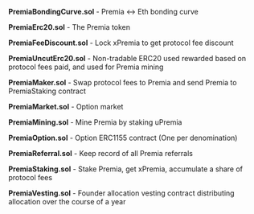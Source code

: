 **PremiaBondingCurve.sol** - Premia <-> Eth bonding curve 

**PremiaErc20.sol** - The Premia token

**PremiaFeeDiscount.sol** - Lock xPremia to get protocol fee discount

**PremiaUncutErc20.sol** - Non-tradable ERC20 used rewarded based on protocol fees paid, and used for Premia mining

**PremiaMaker.sol** - Swap protocol fees to Premia and send Premia to PremiaStaking contract

**PremiaMarket.sol** - Option market 

**PremiaMining.sol** - Mine Premia by staking uPremia

**PremiaOption.sol** - Option ERC1155 contract (One per denomination)

**PremiaReferral.sol** - Keep record of all Premia referrals

**PremiaStaking.sol** - Stake Premia, get xPremia, accumulate a share of protocol fees

**PremiaVesting.sol** - Founder allocation vesting contract distributing allocation over the course of a year